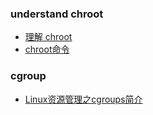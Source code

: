 ### understand chroot

* [理解 chroot](https://www.ibm.com/developerworks/cn/linux/l-cn-chroot/)
* [chroot命令](http://man.linuxde.net/chroot)


### cgroup
* [Linux资源管理之cgroups简介](http://tech.meituan.com/cgroups.html)
